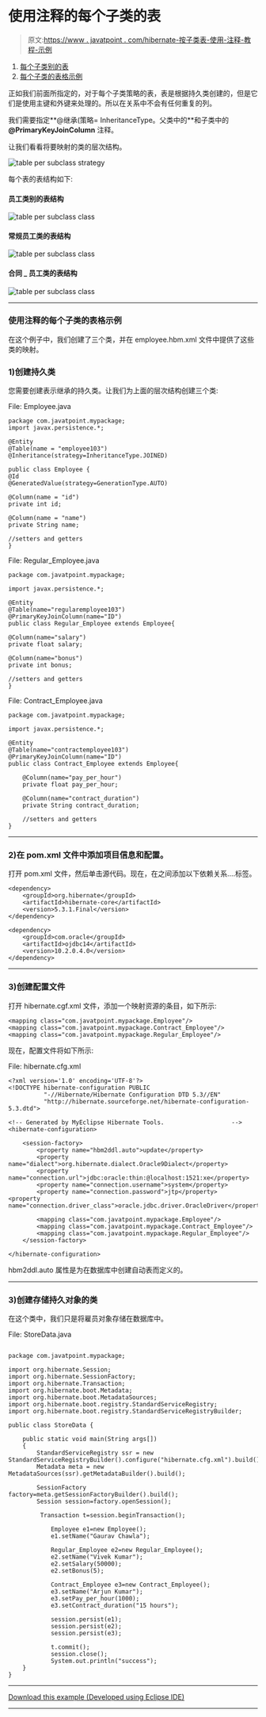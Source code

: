 # 使用注释的每个子类的表

> 原文:[https://www . javatpoint . com/hibernate-按子类表-使用-注释-教程-示例](https://www.javatpoint.com/hibernate-table-per-subclass-using-annotation-tutorial-example)

1.  [每个子类别的表](#)
2.  [每个子类的表格示例](#ex)

正如我们前面所指定的，对于每个子类策略的表，表是根据持久类创建的，但是它们是使用主键和外键来处理的。所以在关系中不会有任何重复的列。

我们需要指定**@继承(策略= InheritanceType。父类中的**和子类中的 **@PrimaryKeyJoinColumn** 注释。

让我们看看将要映射的类的层次结构。

![table per subclass strategy](../Images/1ee88d8a251b98174368673d823b622f.png)

每个表的表结构如下:

#### 员工类别的表结构

![table per subclass class ](../Images/e860c304a0bc275a7c4ad55342f540ec.png)

#### 常规员工类的表结构

![table per subclass class ](../Images/a76d6f4ce63f79f178b46caacabae783.png)

#### 合同 _ 员工类的表结构

![table per subclass class ](../Images/89e9d54ae9dde35740a0036cc638023a.png)

* * *

### 使用注释的每个子类的表格示例

在这个例子中，我们创建了三个类，并在 employee.hbm.xml 文件中提供了这些类的映射。

### 1)创建持久类

您需要创建表示继承的持久类。让我们为上面的层次结构创建三个类:

File: Employee.java

```
package com.javatpoint.mypackage;
import javax.persistence.*;

@Entity
@Table(name = "employee103")
@Inheritance(strategy=InheritanceType.JOINED)

public class Employee {
@Id
@GeneratedValue(strategy=GenerationType.AUTO)

@Column(name = "id")
private int id;

@Column(name = "name")
private String name;

//setters and getters
}

```

File: Regular_Employee.java

```
package com.javatpoint.mypackage;

import javax.persistence.*;

@Entity
@Table(name="regularemployee103")
@PrimaryKeyJoinColumn(name="ID")
public class Regular_Employee extends Employee{

@Column(name="salary")	
private float salary;

@Column(name="bonus")	
private int bonus;

//setters and getters
}

```

File: Contract_Employee.java

```
package com.javatpoint.mypackage;

import javax.persistence.*;

@Entity
@Table(name="contractemployee103")
@PrimaryKeyJoinColumn(name="ID")
public class Contract_Employee extends Employee{

	@Column(name="pay_per_hour")
	private float pay_per_hour;

	@Column(name="contract_duration")
	private String contract_duration;

	//setters and getters
}

```

* * *

### 2)在 pom.xml 文件中添加项目信息和配置。

打开 pom.xml 文件，然后单击源代码。现在，在<dependencies>之间添加以下依赖关系....</dependencies>标签。

```
<dependency>
    <groupId>org.hibernate</groupId>
    <artifactId>hibernate-core</artifactId>
    <version>5.3.1.Final</version>
</dependency>

<dependency>
    <groupId>com.oracle</groupId>
    <artifactId>ojdbc14</artifactId>
    <version>10.2.0.4.0</version>
</dependency>

```

* * *

### 3)创建配置文件

打开 hibernate.cgf.xml 文件，添加一个映射资源的条目，如下所示:

```
<mapping class="com.javatpoint.mypackage.Employee"/>
<mapping class="com.javatpoint.mypackage.Contract_Employee"/>
<mapping class="com.javatpoint.mypackage.Regular_Employee"/>

```

现在，配置文件将如下所示:

File: hibernate.cfg.xml

```
<?xml version='1.0' encoding='UTF-8'?>
<!DOCTYPE hibernate-configuration PUBLIC
          "-//Hibernate/Hibernate Configuration DTD 5.3//EN"
          "http://hibernate.sourceforge.net/hibernate-configuration-5.3.dtd">

<!-- Generated by MyEclipse Hibernate Tools.                   -->
<hibernate-configuration>

    <session-factory>
        <property name="hbm2ddl.auto">update</property>
        <property name="dialect">org.hibernate.dialect.Oracle9Dialect</property>
        <property name="connection.url">jdbc:oracle:thin:@localhost:1521:xe</property>
        <property name="connection.username">system</property>
        <property name="connection.password">jtp</property>
<property name="connection.driver_class">oracle.jdbc.driver.OracleDriver</property>

 		<mapping class="com.javatpoint.mypackage.Employee"/>
 		<mapping class="com.javatpoint.mypackage.Contract_Employee"/>
 		<mapping class="com.javatpoint.mypackage.Regular_Employee"/>
    </session-factory>

</hibernate-configuration>

```

hbm2ddl.auto 属性是为在数据库中创建自动表而定义的。

* * *

### 3)创建存储持久对象的类

在这个类中，我们只是将雇员对象存储在数据库中。

File: StoreData.java

```

package com.javatpoint.mypackage;

import org.hibernate.Session;
import org.hibernate.SessionFactory;
import org.hibernate.Transaction;
import org.hibernate.boot.Metadata;
import org.hibernate.boot.MetadataSources;
import org.hibernate.boot.registry.StandardServiceRegistry;
import org.hibernate.boot.registry.StandardServiceRegistryBuilder;

public class StoreData {

	public static void main(String args[])
	{
		StandardServiceRegistry ssr = new StandardServiceRegistryBuilder().configure("hibernate.cfg.xml").build();
	    Metadata meta = new MetadataSources(ssr).getMetadataBuilder().build();

		SessionFactory factory=meta.getSessionFactoryBuilder().build();
		Session session=factory.openSession();

		 Transaction t=session.beginTransaction();  

		    Employee e1=new Employee();  
		    e1.setName("Gaurav Chawla");  

		    Regular_Employee e2=new Regular_Employee();  
		    e2.setName("Vivek Kumar");  
		    e2.setSalary(50000);  
		    e2.setBonus(5);  

		    Contract_Employee e3=new Contract_Employee();  
		    e3.setName("Arjun Kumar");  
		    e3.setPay_per_hour(1000);  
		    e3.setContract_duration("15 hours");  

		    session.persist(e1);  
		    session.persist(e2);  
		    session.persist(e3);  

		    t.commit();  
		    session.close();  
		    System.out.println("success");  	
	}
}

```

* * *

[Download this example (Developed using Eclipse IDE)](hibernatepages/src/tpsannotation.zip)

* * *